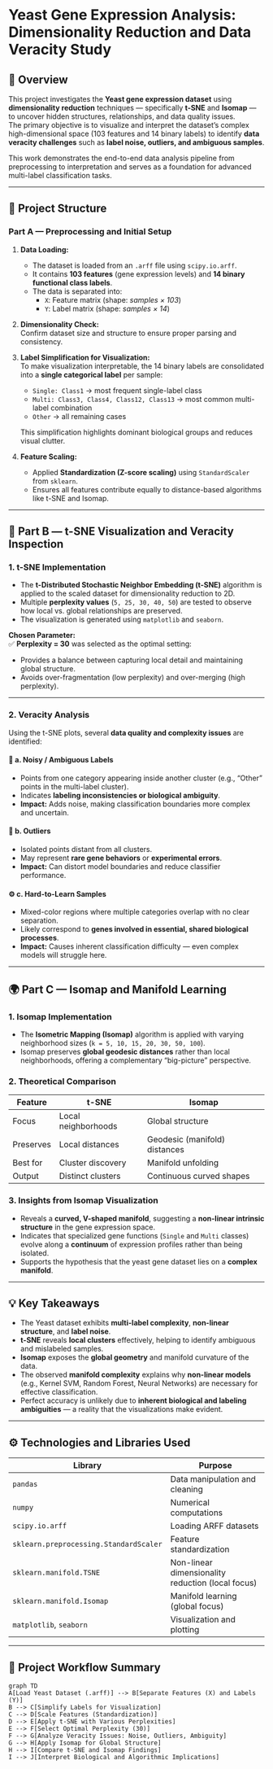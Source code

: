 # Yeast Gene Expression Analysis: Dimensionality Reduction and Data Veracity Study

## 📘 Overview

This project investigates the **Yeast gene expression dataset** using **dimensionality reduction** techniques — specifically **t-SNE** and **Isomap** — to uncover hidden structures, relationships, and data quality issues.  
The primary objective is to visualize and interpret the dataset’s complex high-dimensional space (103 features and 14 binary labels) to identify **data veracity challenges** such as **label noise, outliers, and ambiguous samples**.

This work demonstrates the end-to-end data analysis pipeline from preprocessing to interpretation and serves as a foundation for advanced multi-label classification tasks.

---

## 🧩 Project Structure

### **Part A — Preprocessing and Initial Setup**
1. **Data Loading:**  
   - The dataset is loaded from an `.arff` file using `scipy.io.arff`.
   - It contains **103 features** (gene expression levels) and **14 binary functional class labels**.
   - The data is separated into:
     - `X`: Feature matrix (shape: *samples × 103*)  
     - `Y`: Label matrix (shape: *samples × 14*)

2. **Dimensionality Check:**  
   Confirm dataset size and structure to ensure proper parsing and consistency.

3. **Label Simplification for Visualization:**  
   To make visualization interpretable, the 14 binary labels are consolidated into a **single categorical label** per sample:
   - `Single: Class1` → most frequent single-label class  
   - `Multi: Class3, Class4, Class12, Class13` → most common multi-label combination  
   - `Other` → all remaining cases  

   This simplification highlights dominant biological groups and reduces visual clutter.

4. **Feature Scaling:**  
   - Applied **Standardization (Z-score scaling)** using `StandardScaler` from `sklearn`.  
   - Ensures all features contribute equally to distance-based algorithms like t-SNE and Isomap.

---

## 🌈 Part B — t-SNE Visualization and Veracity Inspection

### 1. **t-SNE Implementation**
- The **t-Distributed Stochastic Neighbor Embedding (t-SNE)** algorithm is applied to the scaled dataset for dimensionality reduction to 2D.
- Multiple **perplexity values** (`5, 25, 30, 40, 50`) are tested to observe how local vs. global relationships are preserved.
- The visualization is generated using `matplotlib` and `seaborn`.

**Chosen Parameter:**  
✅ **Perplexity = 30** was selected as the optimal setting:
- Provides a balance between capturing local detail and maintaining global structure.
- Avoids over-fragmentation (low perplexity) and over-merging (high perplexity).

---

### 2. **Veracity Analysis**

Using the t-SNE plots, several **data quality and complexity issues** are identified:

#### 🧠 a. Noisy / Ambiguous Labels
- Points from one category appearing inside another cluster (e.g., “Other” points in the multi-label cluster).  
- Indicates **labeling inconsistencies or biological ambiguity**.  
- **Impact:** Adds noise, making classification boundaries more complex and uncertain.

#### 🚨 b. Outliers
- Isolated points distant from all clusters.  
- May represent **rare gene behaviors** or **experimental errors**.  
- **Impact:** Can distort model boundaries and reduce classifier performance.

#### ⚙️ c. Hard-to-Learn Samples
- Mixed-color regions where multiple categories overlap with no clear separation.  
- Likely correspond to **genes involved in essential, shared biological processes**.  
- **Impact:** Causes inherent classification difficulty — even complex models will struggle here.

---

## 🌍 Part C — Isomap and Manifold Learning

### 1. **Isomap Implementation**
- The **Isometric Mapping (Isomap)** algorithm is applied with varying neighborhood sizes (`k = 5, 10, 15, 20, 30, 50, 100`).
- Isomap preserves **global geodesic distances** rather than local neighborhoods, offering a complementary “big-picture” perspective.

### 2. **Theoretical Comparison**

| Feature | t-SNE | Isomap |
|----------|--------|--------|
| Focus | Local neighborhoods | Global structure |
| Preserves | Local distances | Geodesic (manifold) distances |
| Best for | Cluster discovery | Manifold unfolding |
| Output | Distinct clusters | Continuous curved shapes |

### 3. **Insights from Isomap Visualization**
- Reveals a **curved, V-shaped manifold**, suggesting a **non-linear intrinsic structure** in the gene expression space.
- Indicates that specialized gene functions (`Single` and `Multi` classes) evolve along a **continuum** of expression profiles rather than being isolated.
- Supports the hypothesis that the yeast gene dataset lies on a **complex manifold**.

---

## 💡 Key Takeaways

- The Yeast dataset exhibits **multi-label complexity**, **non-linear structure**, and **label noise**.
- **t-SNE** reveals **local clusters** effectively, helping to identify ambiguous and mislabeled samples.
- **Isomap** exposes the **global geometry** and manifold curvature of the data.
- The observed **manifold complexity** explains why **non-linear models** (e.g., Kernel SVM, Random Forest, Neural Networks) are necessary for effective classification.
- Perfect accuracy is unlikely due to **inherent biological and labeling ambiguities** — a reality that the visualizations make evident.

---

## ⚙️ Technologies and Libraries Used

| Library | Purpose |
|----------|----------|
| `pandas` | Data manipulation and cleaning |
| `numpy` | Numerical computations |
| `scipy.io.arff` | Loading ARFF datasets |
| `sklearn.preprocessing.StandardScaler` | Feature standardization |
| `sklearn.manifold.TSNE` | Non-linear dimensionality reduction (local focus) |
| `sklearn.manifold.Isomap` | Manifold learning (global focus) |
| `matplotlib`, `seaborn` | Visualization and plotting |

---

## 🧭 Project Workflow Summary

```mermaid
graph TD
A[Load Yeast Dataset (.arff)] --> B[Separate Features (X) and Labels (Y)]
B --> C[Simplify Labels for Visualization]
C --> D[Scale Features (Standardization)]
D --> E[Apply t-SNE with Various Perplexities]
E --> F[Select Optimal Perplexity (30)]
F --> G[Analyze Veracity Issues: Noise, Outliers, Ambiguity]
G --> H[Apply Isomap for Global Structure]
H --> I[Compare t-SNE and Isomap Findings]
I --> J[Interpret Biological and Algorithmic Implications]
